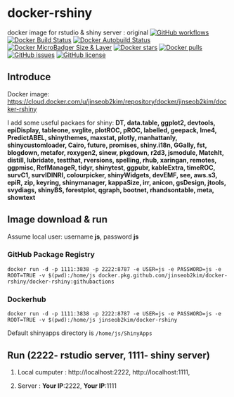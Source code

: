 # docker-rshiny
docker image for rstudio &amp; shiny server : original
[![GitHub workflows](https://github.com/jinseob2kim/docker-rshiny/workflows/DockerImageCI/badge.svg)](https://github.com/jinseob2kim/docker-rshiny/actions)
[![Docker Build Status](https://img.shields.io/docker/build/jinseob2kim/docker-rshiny.svg)](https://hub.docker.com/r/jinseob2kim/docker-rshiny/builds)
[![Docker Autobuild Status](https://img.shields.io/docker/automated/jinseob2kim/docker-rshiny.svg)](https://hub.docker.com/r/jinseob2kim/docker-rshiny/builds)
[![Docker MicroBadger Size & Layer](https://images.microbadger.com/badges/image/jinseob2kim/docker-rshiny.svg)](https://microbadger.com/images/jinseob2kim/docker-rshiny)
[![Docker stars](https://img.shields.io/docker/stars/jinseob2kim/docker-rshiny.svg)](https://hub.docker.com/r/jinseob2kim/docker-rshiny/)
[![Docker pulls](https://img.shields.io/docker/pulls/jinseob2kim/docker-rshiny.svg)](https://hub.docker.com/r/jinseob2kim/docker-rshiny/)
[![GitHub issues](https://img.shields.io/github/issues/jinseob2kim/docker-rshiny.svg)](https://github.com/jinseob2kim/docker-rshiny/issues)
[![GitHub license](https://img.shields.io/github/license/jinseob2kim/docker-rshiny.svg)](https://github.com/jinseob2kim/docker-rshiny/blob/master/LICENSE)






## Introduce

Docker image: https://cloud.docker.com/u/jinseob2kim/repository/docker/jinseob2kim/docker-rshiny


I add some useful packaes for shiny: **DT, data.table, ggplot2, devtools, epiDisplay, tableone, svglite, plotROC, pROC, labelled, geepack, lme4, PredictABEL, shinythemes, maxstat, plotly, manhattanly, shinycustomloader, Cairo, future, promises, shiny.i18n, GGally, fst, blogdown, metafor, roxygen2, sinew, pkgdown, r2d3, jsmodule, MatchIt, distill, lubridate, testthat, rversions, spelling, rhub, xaringan, remotes, ggpmisc, RefManageR, tidyr, shinytest, ggpubr, kableExtra, timeROC, survC1, survIDINRI, colourpicker, shinyWidgets, devEMF, see, aws.s3, epiR, zip, keyring, shinymanager, kappaSize, irr, anicon, gsDesign, jtools, svydiags, shinyBS, forestplot, qgraph, bootnet, rhandsontable, meta, showtext**


## Image download & run
Assume local user: username **js**, password **js**

### GitHub Package Registry

```shell
docker run -d -p 1111:3838 -p 2222:8787 -e USER=js -e PASSWORD=js -e ROOT=TRUE -v $(pwd):/home/js docker.pkg.github.com/jinseob2kim/docker-rshiny/docker-rshiny:githubactions
```


### Dockerhub

```shell
docker run -d -p 1111:3838 -p 2222:8787 -e USER=js -e PASSWORD=js -e ROOT=TRUE -v $(pwd):/home/js jinseob2kim/docker-rshiny
```

Default shinyapps directory is `/home/js/ShinyApps`



## Run (2222- rstudio server, 1111- shiny server)

1. Local cumputer : http://localhost:2222, http://localhost:1111,


2. Server : **Your IP**:2222, **Your IP**:1111
